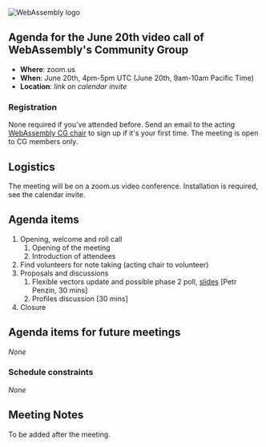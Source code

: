 ![WebAssembly logo](/images/WebAssembly.png)

## Agenda for the June 20th video call of WebAssembly's Community Group

- **Where**: zoom.us
- **When**: June 20th, 4pm-5pm UTC (June 20th, 9am-10am Pacific Time)
- **Location**: *link on calendar invite*

### Registration

None required if you've attended before. Send an email to the acting [WebAssembly CG chair](mailto:webassembly-cg-chair@chromium.org)
to sign up if it's your first time. The meeting is open to CG members only.

## Logistics

The meeting will be on a zoom.us video conference.
Installation is required, see the calendar invite.

## Agenda items

1. Opening, welcome and roll call
    1. Opening of the meeting
    1. Introduction of attendees
1. Find volunteers for note taking (acting chair to volunteer)
1. Proposals and discussions
    1. Flexible vectors update and possible phase 2 poll, [slides](main/2023/presentations/2023-06-20-Penzin_Flexible-vectors.pdf) [Petr Penzin, 30 mins]
    1. Profiles discussion [30 mins]
1. Closure

## Agenda items for future meetings

*None*

### Schedule constraints

*None*

## Meeting Notes

To be added after the meeting.
